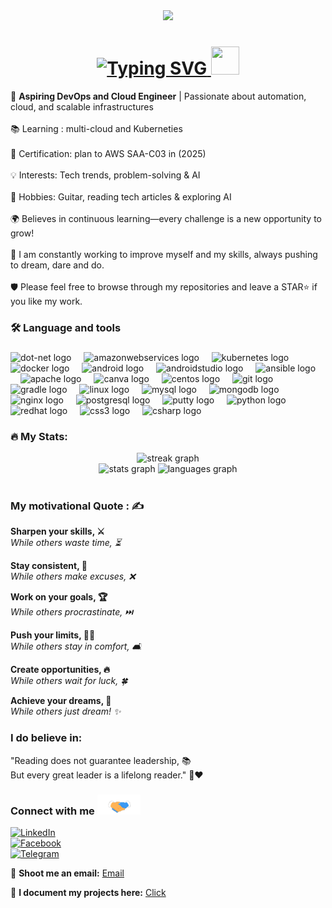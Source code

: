 <div align="center">
  <img height="171" src="https://user-images.githubusercontent.com/74038190/212749171-b84692a8-2b04-4e3b-93ca-ac14705da224.gif"  />
</div>

<h1 align="center">
  <a href="https://git.io/typing-svg">
    <img src="https://readme-typing-svg.herokuapp.com?font=Fira+Code&size=30&duration=3000&pause=1000&color=22C55E&center=true&vCenter=true&random=false&width=500&lines=Hey+there%2C+I'm+Suresh+Bk!" alt="Typing SVG" />
  </a>
  <img src="https://media4.giphy.com/media/v1.Y2lkPTc5MGI3NjExNGVzYWpmb3c1dTU2amhpemtxajB3a29rcXI4NnQzbmJ4cHZ5dHFreCZlcD12MV9pbnRlcm5hbF9naWZfYnlfaWQmY3Q9cw/6A3wecy5U7aI9lNJVH/giphy.gif" width="45px" height="45px" />
</h1>

<p align="left">🚀 <b>Aspiring DevOps and Cloud Engineer</b> | Passionate about automation, cloud, and scalable infrastructures<br><br>📚 Learning : multi-cloud and Kuberneties<br><br>🎯 Certification: plan to AWS SAA-C03 in (2025)<br><br>💡 Interests: Tech trends, problem-solving & AI<br><br>🎸 Hobbies: Guitar, reading tech articles & exploring AI<br><br>🌍 Believes in continuous learning—every challenge is a new opportunity to grow!<br><br>🌟 I am constantly working to improve myself and my skills, always pushing to dream, dare and do.<br><br>🛡️ Please feel free to browse through my repositories and leave a STAR⭐️ if you like my work.</p>


###

<h3 align="left">🛠 Language and tools</h3>

###

<div align="left">
  <img src="https://cdn.jsdelivr.net/gh/devicons/devicon/icons/dot-net/dot-net-original.svg" height="40" alt="dot-net logo"  />
  <img width="12" />
  <img src="https://cdn.jsdelivr.net/gh/devicons/devicon/icons/amazonwebservices/amazonwebservices-line-wordmark.svg" height="40" alt="amazonwebservices logo"  />
  <img width="12" />
  <img src="https://cdn.jsdelivr.net/gh/devicons/devicon/icons/kubernetes/kubernetes-plain.svg" height="40" alt="kubernetes logo"  />
  <img width="12" />
  <img src="https://cdn.jsdelivr.net/gh/devicons/devicon/icons/docker/docker-plain-wordmark.svg" height="40" alt="docker logo"  />
  <img width="12" />
  <img src="https://cdn.jsdelivr.net/gh/devicons/devicon/icons/android/android-original.svg" height="40" alt="android logo"  />
  <img width="12" />
  <img src="https://cdn.jsdelivr.net/gh/devicons/devicon/icons/androidstudio/androidstudio-original.svg" height="40" alt="androidstudio logo"  />
  <img width="12" />
  <img src="https://cdn.jsdelivr.net/gh/devicons/devicon/icons/ansible/ansible-original.svg" height="40" alt="ansible logo"  />
  <img width="12" />
  <img src="https://cdn.jsdelivr.net/gh/devicons/devicon/icons/apache/apache-original.svg" height="40" alt="apache logo"  />
  <img width="12" />
  <img src="https://cdn.jsdelivr.net/gh/devicons/devicon/icons/canva/canva-original.svg" height="40" alt="canva logo"  />
  <img width="12" />
  <img src="https://cdn.jsdelivr.net/gh/devicons/devicon/icons/centos/centos-original.svg" height="40" alt="centos logo"  />
  <img width="12" />
  <img src="https://cdn.jsdelivr.net/gh/devicons/devicon/icons/git/git-original.svg" height="40" alt="git logo"  />
  <img width="12" />
  <img src="https://cdn.jsdelivr.net/gh/devicons/devicon/icons/gradle/gradle-original.svg" height="40" alt="gradle logo"  />
  <img width="12" />
  <img src="https://cdn.jsdelivr.net/gh/devicons/devicon/icons/linux/linux-original.svg" height="40" alt="linux logo"  />
  <img width="12" />
  <img src="https://cdn.jsdelivr.net/gh/devicons/devicon/icons/mysql/mysql-original.svg" height="40" alt="mysql logo"  />
  <img width="12" />
  <img src="https://cdn.jsdelivr.net/gh/devicons/devicon/icons/mongodb/mongodb-original.svg" height="40" alt="mongodb logo"  />
  <img width="12" />
  <img src="https://cdn.jsdelivr.net/gh/devicons/devicon/icons/nginx/nginx-original.svg" height="40" alt="nginx logo"  />
  <img width="12" />
  <img src="https://cdn.jsdelivr.net/gh/devicons/devicon/icons/postgresql/postgresql-original.svg" height="40" alt="postgresql logo"  />
  <img width="12" />
  <img src="https://cdn.jsdelivr.net/gh/devicons/devicon/icons/putty/putty-original.svg" height="40" alt="putty logo"  />
  <img width="12" />
  <img src="https://cdn.jsdelivr.net/gh/devicons/devicon/icons/python/python-original.svg" height="40" alt="python logo"  />
  <img width="12" />
  <img src="https://cdn.jsdelivr.net/gh/devicons/devicon/icons/redhat/redhat-original.svg" height="40" alt="redhat logo"  />
  <img width="12" />
  <img src="https://cdn.jsdelivr.net/gh/devicons/devicon/icons/css3/css3-original.svg" height="40" alt="css3 logo"  />
  <img width="12" />
  <img src="https://cdn.jsdelivr.net/gh/devicons/devicon/icons/csharp/csharp-original.svg" height="40" alt="csharp logo"  />
</div>

### 🔥 My Stats:  
<div align="center">
  <img src="https://streak-stats.demolab.com?user=tezen96&locale=en&mode=daily&theme=dark&hide_border=false&border_radius=5&order=3" height="200" width="450" alt="streak graph" />
</div>

<div align="center">
  <img src="https://github-readme-stats.vercel.app/api?username=tezen96&hide_title=false&hide_rank=false&show_icons=true&include_all_commits=true&count_private=true&disable_animations=false&theme=dracula&locale=en&hide_border=false&order=1&custom_title=A%2B%20GitHub%20Stats&rank_icon=github" height="180" width="450" alt="stats graph" />
  <img src="https://github-readme-stats.vercel.app/api/top-langs?username=tezen96&locale=en&hide_title=false&layout=compact&card_width=350&langs_count=6&theme=dracula&hide_border=true&order=2" height="180" width="450" alt="languages graph" />
</div>
&nbsp;
&nbsp;

### My motivational Quote : ✍️
**Sharpen your skills, ⚔️**  
*While others waste time, ⏳*  

**Stay consistent, 📖**  
*While others make excuses, ❌*  

**Work on your goals, 🏆**  
*While others procrastinate, ⏭️*  

**Push your limits, 🏋️‍♂️**  
*While others stay in comfort, 🛋️*  

**Create opportunities, 🔥**  
*While others wait for luck, 🍀*  

**Achieve your dreams, 🚀**  
*While others just dream! ✨*


### I do believe in:
"Reading does not guarantee leadership, 📚<br>
But every great leader is a lifelong reader." 👑❤️
</b>

  ### Connect with me <img src="https://github.com/SatYu26/SatYu26/blob/master/Assets/Handshake.gif" height="32px">
[![LinkedIn](https://img.shields.io/badge/LinkedIn-0077B5?style=for-the-badge&logo=linkedin&logoColor=white)](https://www.linkedin.com/in/bksuresh/)  
[![Facebook](https://img.shields.io/badge/Facebook-1877F2?style=for-the-badge&logo=facebook&logoColor=white)](https://www.facebook.com/nepolian.suresh)  
[![Telegram](https://img.shields.io/badge/Telegram-26A5E4?style=for-the-badge&logo=telegram&logoColor=white)](https://t.me/Nepoliansuresh)  


📧 **Shoot me an email:** [Email](mailto:pingsuresh3@gmail.com)

📝 **I document my projects here:** [Click](https://sureshbk.hashnode.dev/?source=top_nav_blog_home)
